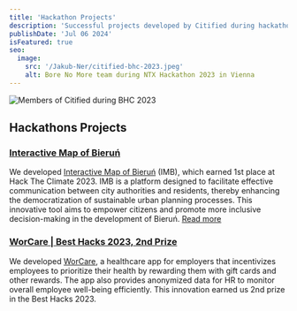 ```yaml
---
title: 'Hackathon Projects'
description: 'Successful projects developed by Citified during hackathons.'
publishDate: 'Jul 06 2024'
isFeatured: true
seo:
  image:
    src: '/Jakub-Ner/citified-bhc-2023.jpeg'
    alt: Bore No More team during NTX Hackathon 2023 in Vienna
---
```


![Members of Citified during BHC 2023](/Jakub-Ner/citified-bhc-2023.jpeg)

## Hackathons Projects

### [Interactive Map of Bieruń](https://www.linkedin.com/posts/jakub-ner_bieruagm-smartcity-pfrdlamiast-activity-7135282533734170624-lych?utm_source=share&utm_medium=member_desktop)

We developed [Interactive Map of Bieruń](https://interaktywnamapa.bierun.pl/mapa/start) (IMB), which earned 1st place at
Hack The Climate 2023. IMB is a platform designed to facilitate effective communication between city authorities and
residents, thereby enhancing the democratization of sustainable urban planning processes. This innovative tool aims to
empower citizens and promote more inclusive decision-making in the development of Bieruń. [Read more](/Jakub-Ner/citified/interactive-bierun-map)

### [WorCare | Best Hacks 2023, 2nd Prize](https://www.linkedin.com/posts/jakub-ner_during-best-hacks-2023-my-team-for-the-activity-7126364575158927360-9ReY?utm_source=share&utm_medium=member_desktop)

We developed [WorCare](https://worcare.my.canva.site/), a healthcare app for employers that incentivizes employees to
prioritize their health by rewarding
them with gift cards and other rewards. The app also provides anonymized data for HR to monitor overall employee
well-being efficiently. This innovation earned us 2nd prize in the Best Hacks 2023.
